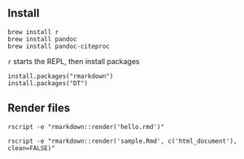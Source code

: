 
## Install

```
brew install r
brew install pandoc 
brew install pandoc-citeproc
```

`r` starts the REPL, then install packages 

```
install.packages("rmarkdown")
install.packages("DT")
```

## Render files

```
rscript -e "rmarkdown::render('hello.rmd')"

rscript -e "rmarkdown::render('sample.Rmd', c('html_document'), clean=FALSE)"
```
